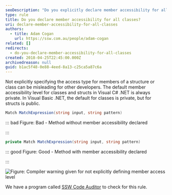 ```yaml
---
seoDescription: "Do you explicitly declare member accessibility for all classes and methods in your C# code to improve readability and maintainability?"
type: rule
title: Do you declare member accessibility for all classes?
uri: declare-member-accessibility-for-all-classes
authors:
  - title: Adam Cogan
    url: https://ssw.com.au/people/adam-cogan
related: []
redirects:
  - do-you-declare-member-accessibility-for-all-classes
created: 2018-04-25T22:45:00.000Z
archivedreason: null
guid: b1ac5f48-0e88-4eed-8a13-c25ca5a87c6a
---
```

Not explicitly specifying the access type for members of a structure or class can be misleading for other developers. The default member accessibility level for classes and structs in Visual C# .NET is always private. In Visual Basic .NET, the default for classes is private, but for structs is public.

<!--endintro-->

```csharp
Match MatchExpression(string input, string pattern)
```

::: bad
Figure: Bad - Method without member accessibility declared 

:::

```csharp
private Match MatchExpression(string input, string pattern)
```

::: good
Figure: Good - Method with member accessibility declared

:::

![Figure: Compiler warning given for not explicitly defining member access level](https://user-images.githubusercontent.com/40375803/126088173-2387748e-89df-4f05-bafd-cf293f0ce616.png)

We have a program called [SSW Code Auditor](https://www.ssw.com.au/ssw/CodeAuditor/Rules.aspx#Interoper) to check for this rule.
